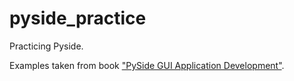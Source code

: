 # pyside_practice
Practicing Pyside.


Examples taken from book ["PySide GUI Application Development"](https://www.packtpub.com/application-development/pyside-gui-application-development).
